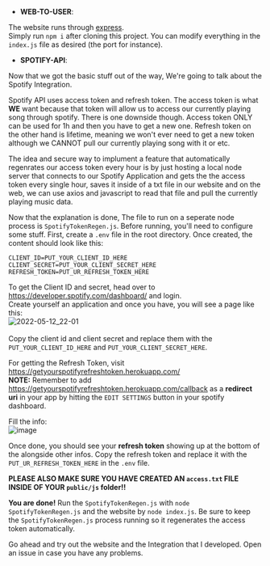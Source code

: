 - **WEB-TO-USER**: 

The website runs through [express](https://www.npmjs.com/package/express).<br>
Simply run `npm i` after cloning this project. You can modify everything in the `index.js` file as desired (the port for instance). <br>


- **SPOTIFY-API**: 

Now that we got the basic stuff out of the way, We're going to talk about the Spotify Integration.

Spotify API uses access token and refresh token. The access token is what **WE** want because that token will allow us to access our currently playing song through spotify.
There is one downside though. Access token ONLY can be used for 1h and then you have to get a new one. Refresh token on the other hand is lifetime, meaning
we won't ever need to get a new token although we CANNOT pull our currently playing song with it or etc. 

The idea and secure way to implument a feature that automatically regenrates our access token every hour is by just hosting a local node server
that connects to our Spotify Application and gets the the access token every single hour, saves it inside of a txt file in our website and on the 
web, we can use axios and javascript to read that file and pull the currently playing music data.

Now that the explanation is done, The file to run on a seperate node process is `SpotifyTokenRegen.js`. Before running,
you'll need to configure some stuff. First, create a `.env` file in the root directory. Once created, the content should look like this:
```
CLIENT_ID=PUT_YOUR_CLIENT_ID_HERE
CLIENT_SECRET=PUT_YOUR_CLIENT_SECRET_HERE
REFRESH_TOKEN=PUT_UR_REFRESH_TOKEN_HERE
```

To get the Client ID and secret, head over to https://developer.spotify.com/dashboard/ and login.
<br>Create yourself an application and once you have, you will see a page like this:<br>
![2022-05-12_22-01](https://user-images.githubusercontent.com/59381835/168214406-dbd44b23-1d74-4d36-8f98-0881d05ccc3d.png)
<br><br>
Copy the client id and client secret and replace them with the `PUT_YOUR_CLIENT_ID_HERE` and `PUT_YOUR_CLIENT_SECRET_HERE`.

For getting the Refresh Token, visit https://getyourspotifyrefreshtoken.herokuapp.com/<br>
**NOTE:** Remember to add https://getyourspotifyrefreshtoken.herokuapp.com/callback as a **redirect uri** in your app by hitting the ``EDIT SETTINGS`` button in your spotify dashboard.

Fill the info:<br>
![image](https://user-images.githubusercontent.com/59381835/168215027-b355d8bb-9be4-44a8-ab5e-eb7ff25c29a2.png)

Once done, you should see your **refresh token** showing up at the bottom of the alongside other infos. Copy the refresh token and replace it with the 
``PUT_UR_REFRESH_TOKEN_HERE`` in the `.env` file.

**PLEASE ALSO MAKE SURE YOU HAVE CREATED AN `access.txt` FILE INSIDE OF YOUR `public/js` folder!!**

**You are done!** Run the `SpotifyTokenRegen.js` with `node SpotifyTokenRegen.js` and the website by `node index.js`. Be sure to keep the `SpotifyTokenRegen.js` process running so it regenerates the access token automatically.

Go ahead and try out the website and the Integration that I developed. Open an issue in case you have any problems. 

